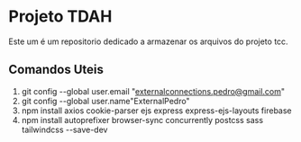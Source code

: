 # Projeto TDAH

Este um é um repositorio dedicado a armazenar os arquivos do projeto tcc.

## Comandos Uteis

1. git config --global user.email "externalconnections.pedro@gmail.com"
2. git config --global user.name"ExternalPedro"
3. npm install axios cookie-parser ejs express express-ejs-layouts firebase
4. npm install autoprefixer browser-sync concurrently postcss sass tailwindcss --save-dev

